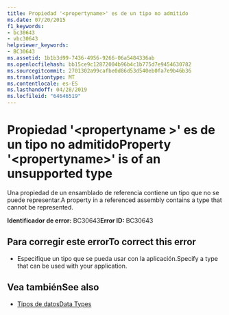 ```yaml
---
title: Propiedad '<propertyname>' es de un tipo no admitido
ms.date: 07/20/2015
f1_keywords:
- bc30643
- vbc30643
helpviewer_keywords:
- BC30643
ms.assetid: 1b1b3d99-7436-4956-9266-06a5484336ab
ms.openlocfilehash: bb15ce9c12872004b96b4c1b775d7e9454630782
ms.sourcegitcommit: 2701302a99cafbe0d86d53d540eb0fa7e9b46b36
ms.translationtype: MT
ms.contentlocale: es-ES
ms.lasthandoff: 04/28/2019
ms.locfileid: "64646519"
---
```

# <a name="property-propertyname-is-of-an-unsupported-type"></a><span data-ttu-id="30804-102">Propiedad '\<propertyname >' es de un tipo no admitido</span><span class="sxs-lookup"><span data-stu-id="30804-102">Property '\<propertyname>' is of an unsupported type</span></span>
<span data-ttu-id="30804-103">Una propiedad de un ensamblado de referencia contiene un tipo que no se puede representar.</span><span class="sxs-lookup"><span data-stu-id="30804-103">A property in a referenced assembly contains a type that cannot be represented.</span></span>  
  
 <span data-ttu-id="30804-104">**Identificador de error:** BC30643</span><span class="sxs-lookup"><span data-stu-id="30804-104">**Error ID:** BC30643</span></span>  
  
## <a name="to-correct-this-error"></a><span data-ttu-id="30804-105">Para corregir este error</span><span class="sxs-lookup"><span data-stu-id="30804-105">To correct this error</span></span>  
  
- <span data-ttu-id="30804-106">Especifique un tipo que se pueda usar con la aplicación.</span><span class="sxs-lookup"><span data-stu-id="30804-106">Specify a type that can be used with your application.</span></span>  
  
## <a name="see-also"></a><span data-ttu-id="30804-107">Vea también</span><span class="sxs-lookup"><span data-stu-id="30804-107">See also</span></span>

- [<span data-ttu-id="30804-108">Tipos de datos</span><span class="sxs-lookup"><span data-stu-id="30804-108">Data Types</span></span>](../../visual-basic/programming-guide/language-features/data-types/index.md)
